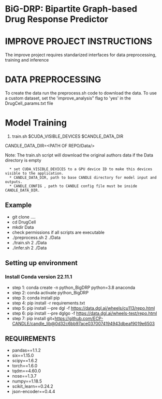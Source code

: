 # BiG-DRP: Bipartite Graph-based Drug Response Predictor


# IMPROVE PROJECT INSTRUCTIONS

The improve project requires standarized interfaces for data preprocessing, training and inference

# DATA PREPROCESSING

To create the data run the preprocess.sh code to download the data. To use a custom dataset, set the 'improve_analysis" flag to 'yes' in the DrugCell_params.txt file

# Model Training

1. train.sh $CUDA_VISIBLE_DEVICES $CANDLE_DATA_DIR 

CANDLE_DATA_DIR=<PATH OF REPO/Data/>

Note: The train.sh script will download the original authors data if the Data directory is empty

      * set CUDA_VISIBLE_DEVICES to a GPU device ID to make this devices visible to the application.
      * CANDLE_DATA_DIR, path to base CANDLE directory for model input and outputs.
      * CANDLE_CONFIG , path to CANDLE config file must be inside CANDLE_DATA_DIR.

## Example

   * git clone ....
   * cd DrugCell
   * mkdir Data
   * check permissions if all scripts are executable
   * ./preprocess.sh 2 ./Data
   * ./train.sh 2 ./Data
   * ./infer.sh 2 ./Data


## Setting up environment

### Install Conda version 22.11.1

* step 1: conda create -n python_BigDRP python=3.8 anaconda
* step 2: conda activate python_BigDRP
* step 3: conda install pip
* step 4: pip install -r requirements.txt
* step 5: pip install --pre dgl -f https://data.dgl.ai/wheels/cu113/repo.html
* step 6: pip install --pre dglgo -f https://data.dgl.ai/wheels-test/repo.html
* step 7: pip install git+https://github.com/ECP-CANDLE/candle_lib@0d32c6bb97ace0370074194943dbeaf9019e6503


## REQUIREMENTS

* pandas==1.1.2
* six==1.15.0
* scipy==1.6.2
* torch==1.6.0
* tqdm==4.60.0
* nose==1.3.7
* numpy==1.18.5
* scikit_learn==0.24.2
* json-encoder==0.4.4

